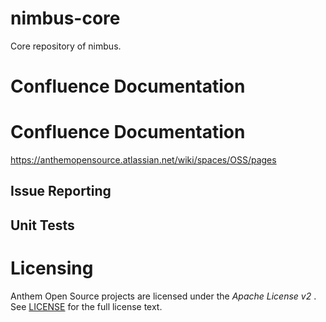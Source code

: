 # nimbus-core
Core repository of nimbus.

# Confluence Documentation

# Confluence Documentation
https://anthemopensource.atlassian.net/wiki/spaces/OSS/pages

## Issue Reporting

## Unit Tests



Licensing
=========
Anthem Open Source projects are licensed under the *Apache License v2* . See
[LICENSE](https://github.com/openanthem/oss-base/blob/master/LICENSE) for the full
license text.
